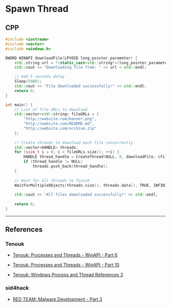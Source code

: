 # Spawn Thread

## CPP

```cpp
#include <iostream>
#include <vector>
#include <windows.h>

DWORD WINAPI downloadFile(LPVOID long_pointer_parameter) {
    std::string url = *(static_cast<std::string*>(long_pointer_parameter));
    std::cout << "Downloading file from: " << url < std::endl;

    // Add 5 seconds delay
    Sleep(5000);
    std::cout << "File downloaded successfully!" << std::endl;
    return 0;
}

int main() {
    // List of file URLs to download
    std::vector<std::string> fileURLs = {
        "http://website.com/banner.png",
        "http://website.com/README.md",
        "http://website.com/archive.zip"
    };
    
    // Create threads to download each file concurrently
    std::vector<HANDLE> threads;
    for (size_t i = 0; i < fileURLs.size(); ++i) {
        HANDLE thread_handle = CreateThread(NULL, 0, downloadFile, &fileURLs[i], 0, NULL);
        if (thread_handle != NULL)
            threads.push_back(thread_handle);
    }
    
    // Wait for all threads to finish
    WaitForMultipleObjects(threads.size(), threads.data(), TRUE, INFINITE);
    
    std::cout << "All files downloaded successfully!" << std::endl;
    
    return 0;
}
```

---
## References

### Tenouk

- [Tenouk: Processes and Threads - WinAPI - Part 6](https://www.tenouk.com/ModuleU.html)

- [Tenouk: Processes and Threads - WinAPI - Part 10](https://www.tenouk.com/ModuleU4.html)

- [Tenouk: Windows Process and Thread References 3](https://www.tenouk.com/crstufunction2.html)

### sid4hack

- [RED TEAM: Malware Development - Part 3](https://sid4hack.medium.com/malware-development-part-3-669bebef79c4)